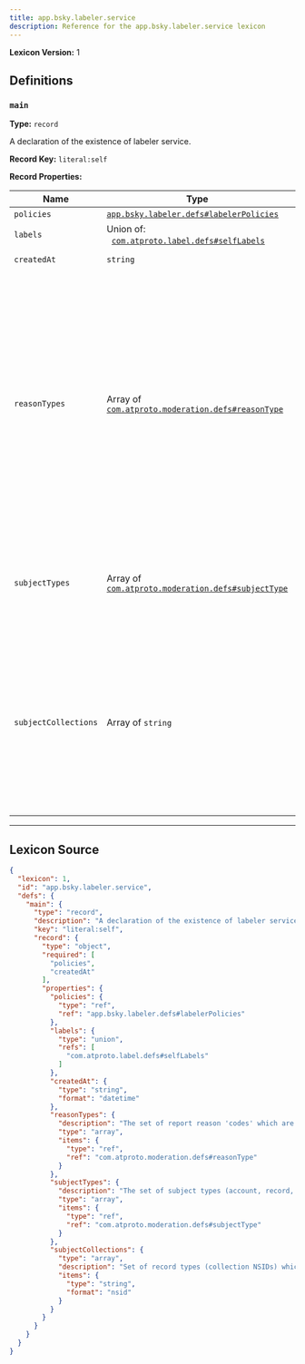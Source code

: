 ```yaml
---
title: app.bsky.labeler.service
description: Reference for the app.bsky.labeler.service lexicon
---
```

**Lexicon Version:** 1

## Definitions

<a name="main"></a>
### `main`

**Type:** `record`

A declaration of the existence of labeler service.

**Record Key:** `literal:self`

**Record Properties:**

| Name | Type | Req'd  | Description | Constraints |
|------|------|----------|-------------|-------------|
| `policies` | [`app.bsky.labeler.defs#labelerPolicies`](/app/bsky/labeler/defs#labelerPolicies) | ✅  |  |  |
| `labels` | Union of:<br/>&nbsp;&nbsp;[`com.atproto.label.defs#selfLabels`](/com/atproto/label/defs#selfLabels) | ❌  |  |  |
| `createdAt` | `string` | ✅  |  | Format: `datetime` |
| `reasonTypes` | Array of [`com.atproto.moderation.defs#reasonType`](/com/atproto/moderation/defs#reasonType) | ❌  | The set of report reason 'codes' which are in-scope for this service to review and action. These usually align to policy categories. If not defined (distinct from empty array), all reason types are allowed. |  |
| `subjectTypes` | Array of [`com.atproto.moderation.defs#subjectType`](/com/atproto/moderation/defs#subjectType) | ❌  | The set of subject types (account, record, etc) this service accepts reports on. |  |
| `subjectCollections` | Array of `string` | ❌  | Set of record types (collection NSIDs) which can be reported to this service. If not defined (distinct from empty array), default is any record type. |  |

---

## Lexicon Source
```json
{
  "lexicon": 1,
  "id": "app.bsky.labeler.service",
  "defs": {
    "main": {
      "type": "record",
      "description": "A declaration of the existence of labeler service.",
      "key": "literal:self",
      "record": {
        "type": "object",
        "required": [
          "policies",
          "createdAt"
        ],
        "properties": {
          "policies": {
            "type": "ref",
            "ref": "app.bsky.labeler.defs#labelerPolicies"
          },
          "labels": {
            "type": "union",
            "refs": [
              "com.atproto.label.defs#selfLabels"
            ]
          },
          "createdAt": {
            "type": "string",
            "format": "datetime"
          },
          "reasonTypes": {
            "description": "The set of report reason 'codes' which are in-scope for this service to review and action. These usually align to policy categories. If not defined (distinct from empty array), all reason types are allowed.",
            "type": "array",
            "items": {
              "type": "ref",
              "ref": "com.atproto.moderation.defs#reasonType"
            }
          },
          "subjectTypes": {
            "description": "The set of subject types (account, record, etc) this service accepts reports on.",
            "type": "array",
            "items": {
              "type": "ref",
              "ref": "com.atproto.moderation.defs#subjectType"
            }
          },
          "subjectCollections": {
            "type": "array",
            "description": "Set of record types (collection NSIDs) which can be reported to this service. If not defined (distinct from empty array), default is any record type.",
            "items": {
              "type": "string",
              "format": "nsid"
            }
          }
        }
      }
    }
  }
}
```
